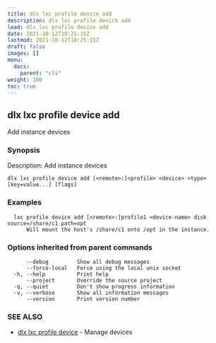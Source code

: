 ```yaml
---
title: dlx lxc profile device add
description: dlx lxc profile device add
lead: dlx lxc profile device add
date: 2021-10-12T10:25:15Z
lastmod: 2021-10-12T10:25:15Z
draft: false
images: []
menu:
  docs:
    parent: "cli"
weight: 100
toc: true
---
```

## dlx lxc profile device add

Add instance devices

### Synopsis

Description:
  Add instance devices



```
dlx lxc profile device add [<remote>:]<profile> <device> <type> [key=value...] [flags]
```

### Examples

```
  lxc profile device add [<remote>:]profile1 <device-name> disk source=/share/c1 path=opt
      Will mount the host's /share/c1 onto /opt in the instance.
```

### Options inherited from parent commands

```
      --debug         Show all debug messages
      --force-local   Force using the local unix socket
  -h, --help          Print help
      --project       Override the source project
  -q, --quiet         Don't show progress information
  -v, --verbose       Show all information messages
      --version       Print version number
```

### SEE ALSO

* [dlx lxc profile device](/docs/cmd/dlx_lxc_profile_device)	 - Manage devices

